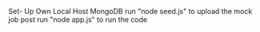 Set- Up Own Local Host MongoDB
run "node seed.js" to upload the mock job post 
run "node app.js" to run the code 
